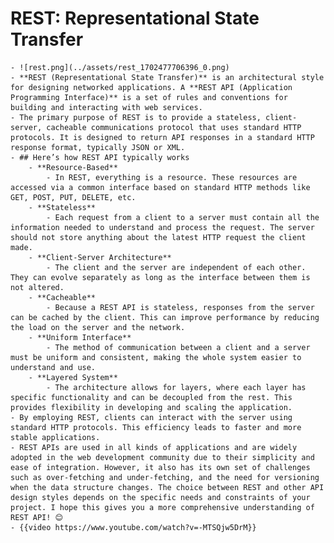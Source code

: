 # REST: Representational State Transfer
	- ![rest.png](../assets/rest_1702477706396_0.png)
	- **REST (Representational State Transfer)** is an architectural style for designing networked applications. A **REST API (Application Programming Interface)** is a set of rules and conventions for building and interacting with web services.
	- The primary purpose of REST is to provide a stateless, client-server, cacheable communications protocol that uses standard HTTP protocols. It is designed to return API responses in a standard HTTP response format, typically JSON or XML.
	- ## Here’s how REST API typically works
		- **Resource-Based**
			- In REST, everything is a resource. These resources are accessed via a common interface based on standard HTTP methods like GET, POST, PUT, DELETE, etc.
		- **Stateless**
			- Each request from a client to a server must contain all the information needed to understand and process the request. The server should not store anything about the latest HTTP request the client made.
		- **Client-Server Architecture**
			- The client and the server are independent of each other. They can evolve separately as long as the interface between them is not altered.
		- **Cacheable**
			- Because a REST API is stateless, responses from the server can be cached by the client. This can improve performance by reducing the load on the server and the network.
		- **Uniform Interface**
			- The method of communication between a client and a server must be uniform and consistent, making the whole system easier to understand and use.
		- **Layered System**
			- The architecture allows for layers, where each layer has specific functionality and can be decoupled from the rest. This provides flexibility in developing and scaling the application.
	- By employing REST, clients can interact with the server using standard HTTP protocols. This efficiency leads to faster and more stable applications.
	- REST APIs are used in all kinds of applications and are widely adopted in the web development community due to their simplicity and ease of integration. However, it also has its own set of challenges such as over-fetching and under-fetching, and the need for versioning when the data structure changes. The choice between REST and other API design styles depends on the specific needs and constraints of your project. I hope this gives you a more comprehensive understanding of REST API! 😊
	- {{video https://www.youtube.com/watch?v=-MTSQjw5DrM}}